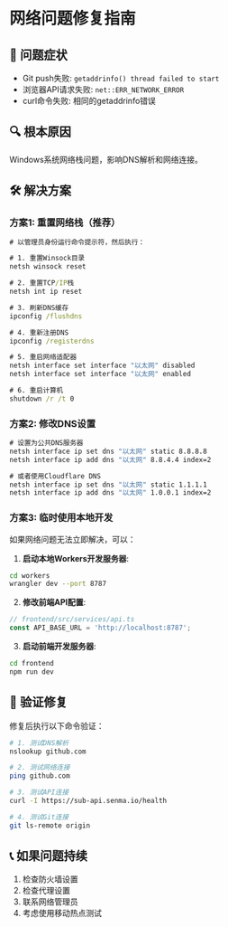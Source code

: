 # 网络问题修复指南

## 🚨 问题症状
- Git push失败: `getaddrinfo() thread failed to start`
- 浏览器API请求失败: `net::ERR_NETWORK_ERROR`
- curl命令失败: 相同的getaddrinfo错误

## 🔍 根本原因
Windows系统网络栈问题，影响DNS解析和网络连接。

## 🛠️ 解决方案

### 方案1: 重置网络栈（推荐）
```cmd
# 以管理员身份运行命令提示符，然后执行：

# 1. 重置Winsock目录
netsh winsock reset

# 2. 重置TCP/IP栈
netsh int ip reset

# 3. 刷新DNS缓存
ipconfig /flushdns

# 4. 重新注册DNS
ipconfig /registerdns

# 5. 重启网络适配器
netsh interface set interface "以太网" disabled
netsh interface set interface "以太网" enabled

# 6. 重启计算机
shutdown /r /t 0
```

### 方案2: 修改DNS设置
```cmd
# 设置为公共DNS服务器
netsh interface ip set dns "以太网" static 8.8.8.8
netsh interface ip add dns "以太网" 8.8.4.4 index=2

# 或者使用Cloudflare DNS
netsh interface ip set dns "以太网" static 1.1.1.1
netsh interface ip add dns "以太网" 1.0.0.1 index=2
```

### 方案3: 临时使用本地开发
如果网络问题无法立即解决，可以：

1. **启动本地Workers开发服务器**:
```bash
cd workers
wrangler dev --port 8787
```

2. **修改前端API配置**:
```typescript
// frontend/src/services/api.ts
const API_BASE_URL = 'http://localhost:8787';
```

3. **启动前端开发服务器**:
```bash
cd frontend
npm run dev
```

## 🎯 验证修复
修复后执行以下命令验证：

```bash
# 1. 测试DNS解析
nslookup github.com

# 2. 测试网络连接
ping github.com

# 3. 测试API连接
curl -I https://sub-api.senma.io/health

# 4. 测试Git连接
git ls-remote origin
```

## 📞 如果问题持续
1. 检查防火墙设置
2. 检查代理设置
3. 联系网络管理员
4. 考虑使用移动热点测试
